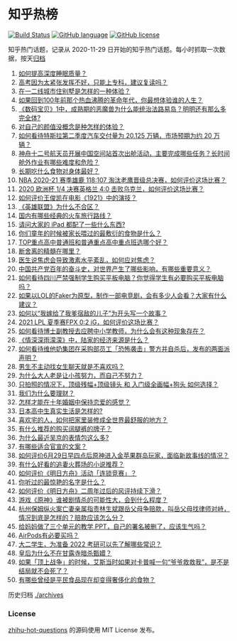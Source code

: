 # 知乎热榜
[![Build Status](https://github.com/ToWeLong/zhihu-hot-questions/workflows/CI/badge.svg)](https://github.com/ToWeLong/zhihu-hot-questions/actions)
[![GitHub language](https://img.shields.io/badge/language-golang-orange.svg)](https://golang.org/)
[![GitHub license](https://img.shields.io/github/license/ToWeLong/zhihu-hot-questions)](https://github.com/ToWeLong/zhihu-hot-questions/blob/main/LICENSE)

知乎热门话题，记录从 2020-11-29 日开始的知乎热门话题。每小时抓取一次数据，按天[归档](./archives)

<!-- BEGIN -->

1. [如何提高深度睡眠质量？](https://www.zhihu.com/question/21367788)
1. [高考因为太紧张发挥不好，只能上专科，建议复读吗？](https://www.zhihu.com/question/468480228)
1. [在一二线城市住别墅是怎样的一种体验？](https://www.zhihu.com/question/350485995)
1. [如果回到100年前那个热血沸腾的革命年代，你最想体验谁的人生？](https://www.zhihu.com/question/460118166)
1. [《数码宝贝》1中，成熟期的恶魔兽为什么能统治法路易岛？明明还有那么多完全体?](https://www.zhihu.com/question/37187108)
1. [对自己的颜值没概念是种怎样的体验？](https://www.zhihu.com/question/309262006)
1. [如何看待特斯拉第二季度汽车交付量为 20.125 万辆，市场预期为约 20 万辆？](https://www.zhihu.com/question/469602719)
1. [神舟十二号航天员开展中国空间站首次出舱活动，主要完成哪些任务？长时间舱外作业有哪些难度和危险？](https://www.zhihu.com/question/469911953)
1. [长期吃什么食物对身体最好？](https://www.zhihu.com/question/455630164)
1. [NBA 2020-21 赛季雄鹿 118:107 淘汰老鹰晋级总决赛，如何评价这场比赛？](https://www.zhihu.com/question/469901211)
1. [2020 欧洲杯 1/4 决赛英格兰 4:0 击败乌克兰，如何评价这场比赛？](https://www.zhihu.com/question/469893448)
1. [如何评价王俊凯在电影《1921》中的演技？](https://www.zhihu.com/question/468558447)
1. [《英雄联盟》为什么不合区？](https://www.zhihu.com/question/352153885)
1. [国内有哪些经典的火车旅行路线？](https://www.zhihu.com/question/469093965)
1. [请问大家的 iPad 都配了一些什么东西?](https://www.zhihu.com/question/441947056)
1. [你们童年的时候被家长喂过的最敷衍的食物是什么？](https://www.zhihu.com/question/462844792)
1. [TOP重点高中普通班和普通重点高中重点班选哪个好？](https://www.zhihu.com/question/461031307)
1. [断舍离的精髓在哪里？](https://www.zhihu.com/question/25044125)
1. [医生说焦虑会导致激素水平紊乱，如何应对焦虑？](https://www.zhihu.com/question/469907164)
1. [中国共产党百年的奋斗史，对世界产生了哪些影响，有哪些重要意义？](https://www.zhihu.com/question/469274581)
1. [如何看待四川严禁强制学生购买平板电脑？你觉得学生有必要购买平板电脑吗？](https://www.zhihu.com/question/469907647)
1. [如果以LOL的Faker为原型，制作一部电竞剧，会有多少人会看？大家有什么建议？](https://www.zhihu.com/question/467272877)
1. [如何以“我嫁给了我爹宿敌的儿子”为开头写一个故事？](https://www.zhihu.com/question/425380931)
1. [2021 LPL 夏季赛FPX 0:2 iG，如何评价这场比赛？](https://www.zhihu.com/question/469808758)
1. [如何看待博士副教授去应聘中小学教师，为什么会有这种现象存在？](https://www.zhihu.com/question/469006927)
1. [《情深深雨濛濛》中，陆家的经济来源是什么？](https://www.zhihu.com/question/54479741)
1. [如何看待维他奶集团在采购部员工「恐怖袭击」警方并自杀后，发布的两面派声明？](https://www.zhihu.com/question/469732478)
1. [男生不主动找女生聊天就是不喜欢吗？](https://www.zhihu.com/question/428269881)
1. [为什么大人老是让小孩努力，而自己不努力？](https://www.zhihu.com/question/465729487)
1. [只拍照的情况下，顶级残幅+顶级镜头 和 入门级全画幅+狗头 如何选择？](https://www.zhihu.com/question/467675765)
1. [我们为什么要理财？](https://www.zhihu.com/question/24177177)
1. [怎样才能在十年婚姻中保持恋爱的感觉？](https://www.zhihu.com/question/458200334)
1. [日本高中生真实生活是怎样的?](https://www.zhihu.com/question/358652855)
1. [喜欢宅的人，如何把家里装修成全世界最舒服的地方？](https://www.zhihu.com/question/35781319)
1. [有什么推荐的购买阔腿裤的牌子？](https://www.zhihu.com/question/40872962)
1. [为什么最近吴京的表情包这么多?](https://www.zhihu.com/question/459051105)
1. [有哪些适合官宣的文案？](https://www.zhihu.com/question/436157838)
1. [如何评价6月29日早四点后原神进入金苹果群岛玩家，面临新故事线的情况？](https://www.zhihu.com/question/468978856)
1. [有什么好看的追妻火葬场的小说推荐？](https://www.zhihu.com/question/463126197)
1. [如何评价《明日方舟》活动「连锁竞赛」？](https://www.zhihu.com/question/469569572)
1. [你听过的最惊艳的名字是什么？](https://www.zhihu.com/question/265694919)
1. [如何评价《明日方舟》二周年过后的风评持续下滑？](https://www.zhihu.com/question/469788139)
1. [游戏《原神》谁被剧情杀的可能性大，会到什么程度？](https://www.zhihu.com/question/466856390)
1. [杭州保姆纵火案亡妻亲属指责林生斌跟岳父母争赔款，叫岳父母找律师对峙，情况到底是怎样的？赔款应该怎么分？](https://www.zhihu.com/question/469306984)
1. [给妈妈做了三个单元的教学 PPT，自己的署名被删了，应该生气吗？](https://www.zhihu.com/question/466380653)
1. [AirPods有必要买吗？](https://www.zhihu.com/question/465884888)
1. [大二学生，为准备 2022 考研可以先了解哪些常识？](https://www.zhihu.com/question/400494597)
1. [皇后为什么不在甘露寺暗杀甄嬛？](https://www.zhihu.com/question/323782581)
1. [如果「顶上战争」的时候，艾斯当时如果对卡普喊一句“爷爷救救我”，是不是结局就不会死了？](https://www.zhihu.com/question/275781764)
1. [有哪些曾经是平民食品现在却变得奢侈化的食物？](https://www.zhihu.com/question/468524945)

<!-- END -->

历史归档 [./archives](./archives)


### License
[zhihu-hot-questions](https://github.com/towelong/zhihu-hot-questions) 的源码使用 MIT License 发布。